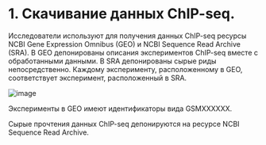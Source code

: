 # 1. Скачивание данных ChIP-seq.

Исследователи используют для получения данных ChIP-seq ресурсы NCBI Gene Expression Omnibus (GEO) и NCBI Sequence Read Archive (SRA). В GEO депонированы описания экспериментов ChIP-seq вместе с обработанными данными. В SRA депонированы сырые риды непосредственно. Каждому эксперименту, расположенному в GEO, соответствует эксперимент, расположенный в SRA. 

![image](https://user-images.githubusercontent.com/83860672/165026227-06b46a90-e1a5-4cab-b086-4dfc87d70d0b.png)


Эксперименты в GEO имеют идентификаторы вида GSMXXXXXX.




Сырые прочтения данных ChIP-seq депонируются на ресурсе NCBI Sequence Read Archive.
